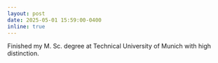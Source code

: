 ```yaml
---
layout: post
date: 2025-05-01 15:59:00-0400
inline: true
---
```


Finished my M. Sc. degree at Technical University of Munich with high distinction.